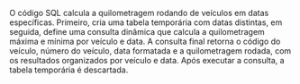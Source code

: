 O código SQL calcula a quilometragem rodando de veículos em datas específicas. Primeiro, cria uma tabela temporária com datas distintas, em seguida, define uma consulta dinâmica que calcula a quilometragem máxima e mínima por veículo e data. 
A consulta final retorna o código do veículo, número do veículo, data formatada e a quilometragem rodada, com os resultados organizados por veículo e data. Após executar a consulta, a tabela temporária é descartada.
